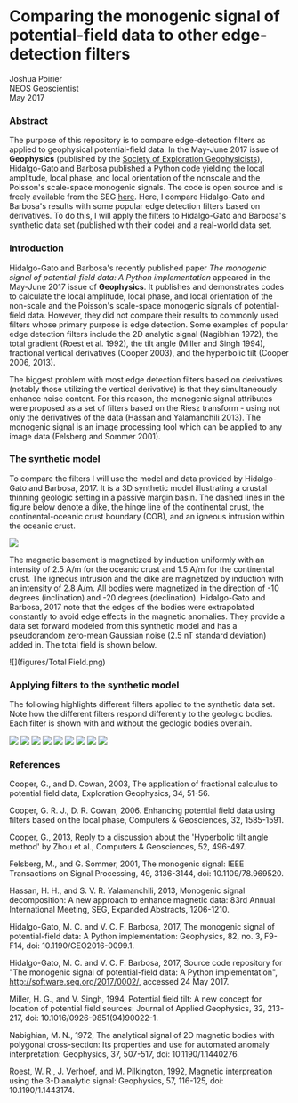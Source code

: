 # Comparing the monogenic signal of potential-field data to other edge-detection filters  
Joshua Poirier  
NEOS Geoscientist  
May 2017  

### Abstract  

The purpose of this repository is to compare edge-detection filters as applied
to geophysical potential-field data. In the May-June 2017 issue of
**Geophysics** (published by the
[Society of Exploration Geophysicists](http://seg.org/)), Hidalgo-Gato and
Barbosa published a Python code yielding the local amplitude, local phase, and
local orientation of the nonscale and the Poisson's scale-space monogenic
signals. The code is open source and is freely available from the SEG
[here](http://software.seg.org/2017/0002/). Here, I compare Hidalgo-Gato and
Barbosa's results with some popular edge detection filters based on derivatives.
To do this, I will apply the filters to Hidalgo-Gato and Barbosa's synthetic
data set (published with their code) and a real-world data set.

### Introduction  

Hidalgo-Gato and Barbosa's recently published paper *The monogenic signal of
potential-field data: A Python implementation* appeared in the May-June 2017
issue of **Geophysics**. It publishes and demonstrates codes to calculate the
local amplitude, local phase, and local orientation of the non-scale and the
Poisson's scale-space monogenic signals of potential-field data. However, they
did not compare their results to commonly used filters whose primary purpose is
edge detection. Some examples of popular edge detection filters include the 2D
analytic signal (Nagibhian 1972), the total gradient (Roest et al. 1992), the
tilt angle (Miller and Singh 1994), fractional vertical derivatives (Cooper
2003), and the hyperbolic tilt (Cooper 2006, 2013).  

The biggest problem with most edge detection filters based on derivatives
(notably those utilizing the vertical derivative) is that they simultaneously
enhance noise content. For this reason, the monogenic signal attributes were
proposed as a set of filters based on the Riesz transform - using not only the
derivatives of the data (Hassan and Yalamanchili 2013). The monogenic signal is
an image processing tool which can be applied to any image data (Felsberg and
Sommer 2001).  

### The synthetic model  

To compare the filters I will use the model and data provided by Hidalgo-Gato
and Barbosa, 2017. It is a 3D synthetic model illustrating a crustal thinning
geologic setting in a passive margin basin. The dashed lines in the figure below
denote a dike, the hinge line of the continental crust, the continental-oceanic
crust boundary (COB), and an igneous intrusion within the oceanic crust.  

![](figures/Figure_2.jpg)  

The magnetic basement is magnetized by induction uniformly with an intensity of
2.5 A/m for the oceanic crust and 1.5 A/m for the continental crust. The igneous
intrusion and the dike are magnetized by induction with an intensity of 2.8 A/m.
All bodies were magnetized in the direction of -10 degrees (inclination) and -20
degrees (declination). Hidalgo-Gato and Barbosa, 2017 note that the edges of the
bodies were extrapolated constantly to avoid edge effects in the magnetic
anomalies. They provide a data set forward modeled from this synthetic model
and has a pseudorandom zero-mean Gaussian noise (2.5 nT standard deviation)
added in. The total field is shown below.  

![](figures/Total Field.png)

### Applying filters to the synthetic model  

The following highlights different filters applied to the synthetic data set.
Note how the different filters respond differently to the geologic bodies. Each
filter is shown with and without the geologic bodies overlain.  

![](figures/TF.png)
![](figures/dz1.png)
![](figures/dz2.png)
![](figures/thd.png)
![](figures/td.png)
![](figures/tilt.png)
![](figures/hta.png)
![](figures/nss.png)
![](figures/pss.png)

### References  

Cooper, G., and D. Cowan, 2003, The application of fractional calculus to
potential field data, Exploration Geophysics, 34, 51-56.

Cooper, G. R. J., D. R. Cowan, 2006. Enhancing potential field data using
filters based on the local phase, Computers & Geosciences, 32, 1585-1591.

Cooper, G., 2013, Reply to a discussion about the 'Hyperbolic tilt angle method'
by Zhou et al., Computers & Geosciences, 52, 496-497.

Felsberg, M., and G. Sommer, 2001, The monogenic signal: IEEE Transactions on
Signal Processing, 49, 3136-3144, doi: 10.1109/78.969520.

Hassan, H. H., and S. V. R. Yalamanchili, 2013, Monogenic signal decomposition:
A new approach to enhance magnetic data: 83rd Annual International Meeting, SEG,
Expanded Abstracts, 1206-1210.

Hidalgo-Gato, M. C. and V. C. F. Barbosa, 2017, The monogenic signal of
potential-field data: A Python implementation: Geophysics, 82, no. 3, F9-F14,
doi: 10.1190/GEO2016-0099.1.

Hidalgo-Gato, M. C. and V. C. F. Barbosa, 2017, Source code repository for "The
monogenic signal of potential-field data: A Python implementation",
http://software.seg.org/2017/0002/, accessed 24 May 2017.

Miller, H. G., and V. Singh, 1994, Potential field tilt: A new concept for
location of potential field sources: Journal of Applied Geophysics, 32, 213-217,
doi: 10.1016/0926-9851(94)90022-1.

Nabighian, M. N., 1972, The analytical signal of 2D magnetic bodies with
polygonal cross-section: Its properties and use for automated anomaly
interpretation: Geophysics, 37, 507-517, doi: 10.1190/1.1440276.

Roest, W. R., J. Verhoef, and M. Pilkington, 1992, Magnetic interpreation using
the 3-D analytic signal: Geophysics, 57, 116-125, doi: 10.1190/1.1443174.
